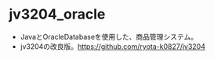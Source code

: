 # jv3204_oracle

- JavaとOracleDatabaseを使用した、商品管理システム。
- jv3204の改良版。https://github.com/ryota-k0827/jv3204
